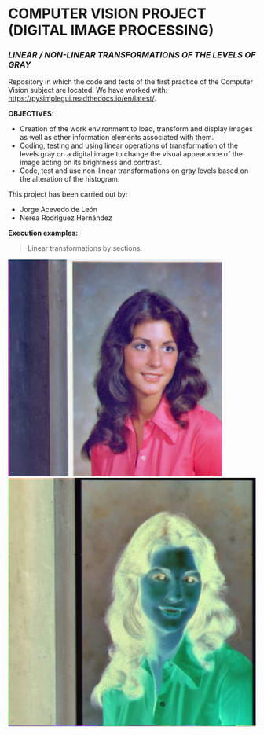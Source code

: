 # **COMPUTER VISION PROJECT (DIGITAL IMAGE PROCESSING)**
### *LINEAR / NON-LINEAR TRANSFORMATIONS OF THE LEVELS OF GRAY*
Repository in which the code and tests of the first practice of the Computer Vision subject are located.
We have worked with: <https://pysimplegui.readthedocs.io/en/latest/>.

**OBJECTIVES**:
- Creation of the work environment to load, transform and display images
as well as other information elements associated with them.
-  Coding, testing and using linear operations of transformation of the levels
gray on a digital image to change the visual appearance of the image
acting on its brightness and contrast.
- Code, test and use non-linear transformations on gray levels
based on the alteration of the histogram.

This project has been carried out by:
- Jorge Acevedo de León
- Nerea Rodríguez Hernández


**Execution examples:**
> Linear transformations by sections.

![imagenoriginal](./VPCIMG/readme/imagenorigina.PNG)
![imagenoriginal2](./VPCIMG/readme/imagenmod.PNG)